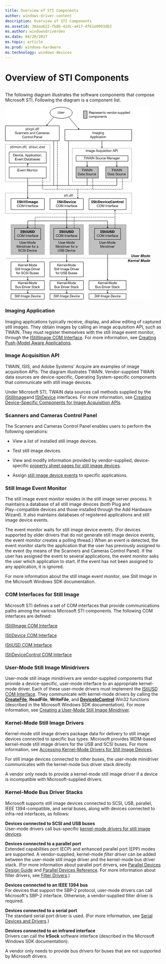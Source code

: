 ```yaml
---
title: Overview of STI Components
author: windows-driver-content
description: Overview of STI Components
ms.assetid: 30aaa622-fb86-42dc-a417-df61e0093db3
ms.author: windowsdriverdev
ms.date: 04/20/2017
ms.topic: article
ms.prod: windows-hardware
ms.technology: windows-devices
---
```


# Overview of STI Components


## <a href="" id="ddk-overview-of-sti-components-si"></a>


The following diagram illustrates the software components that compose Microsoft STI. Following the diagram is a component list.

![diagram illustrating the microsoft sti components](images/sticomp.png)

### <a href="" id="ddk-imaging-application-si"></a>Imaging Application

Imaging applications typically receive, display, and allow editing of captured still images. They obtain images by calling an image acquisition API, such as TWAIN. They must register themselves with the still image event monitor, through the [IStillImage COM Interface](istillimage-com-interface.md). For more information, see [Creating Push-Model Aware Applications](creating-push-model-aware-applications.md).

### <a href="" id="ddk-image-acquisition-api-si"></a>Image Acquisition API

TWAIN, ISIS, and Adobe Systems' Acquire are examples of image acquisition APIs. The diagram illustrates TWAIN. Vendor-supplied TWAIN data sources are device-specific, Operating System-specific components that communicate with still image devices.

Under Microsoft STI, TWAIN data sources call methods supplied by the [IStillImage](istillimage-com-interface.md)and [IStiDevice](istidevice-com-interface.md) interfaces. For more information, see [Creating Device-Specific Components for Image Acquisition APIs](creating-device-specific-components-for-image-acquisition-apis.md).

### <a href="" id="ddk-scanners-and-cameras-control-panel-si"></a>Scanners and Cameras Control Panel

The Scanners and Cameras Control Panel enables users to perform the following operations:

-   View a list of installed still image devices.

-   Test still image devices.

-   View and modify information provided by vendor-supplied, device-specific [property sheet pages for still image devices](property-sheet-pages-for-still-image-devices.md).

-   Assign [still image device events](still-image-device-events.md) to specific applications.

### <a href="" id="ddk-still-image-event-monitor-si"></a>Still Image Event Monitor

The still image event monitor resides in the still image server process. It maintains a database of all still image devices (both Plug and Play−compatible devices and those installed through the Add Hardware Wizard). It also maintains databases of registered applications and still image device events.

The event monitor waits for still image device events. (For devices supported by older drivers that do not generate still image device events, the event monitor creates a polling thread.) When an event is detected, the event monitor starts the application that the user has previously assigned to the event (by means of the Scanners and Cameras Control Panel). If the user has assigned the event to several applications, the event monitor asks the user which application to start. If the event has not been assigned to any application, it is ignored.

For more information about the still image event monitor, see *Still Image* in the Microsoft Windows SDK documentation.

### <a href="" id="ddk-com-interfaces-for-still-image-si"></a>COM Interfaces for Still Image

Microsoft STI defines a set of COM interfaces that provide communications paths among the various Microsoft STI components. The following COM interfaces are defined:

[IStillImage COM Interface](istillimage-com-interface.md)

[IStiDevice COM Interface](istidevice-com-interface.md)

[IStiUSD COM Interface](istiusd-com-interface.md)

[IStiDeviceControl COM Interface](istidevicecontrol-com-interface.md)

### <a href="" id="ddk-user-mode-still-image-minidrivers-si"></a>User-Mode Still Image Minidrivers

User-mode still image minidrivers are vendor-supplied components that provide a device-specific, user-mode interface to an appropriate kernel-mode driver. Each of these user-mode drivers must implement the [IStiUSD COM Interface](istiusd-com-interface.md). They communicate with kernel-mode drivers by calling the [**CreateFile**](https://msdn.microsoft.com/library/windows/desktop/aa363858), **ReadFile**, **WriteFile**, and [**DeviceIoControl**](https://msdn.microsoft.com/library/windows/desktop/aa363216) Win32 functions (described in the Microsoft Windows SDK documentation). For more information, see [Creating a User-Mode Still Image Minidriver](creating-a-user-mode-still-image-minidriver.md).

### <a href="" id="ddk-kernel-mode-still-image-drivers-si"></a>Kernel-Mode Still Image Drivers

Kernel-mode still image drivers package data for delivery to still image devices connected to specific bus types. Microsoft provides WDM-based kernel-mode still image drivers for the USB and SCSI buses. For more information, see [Accessing Kernel-Mode Drivers for Still Image Devices](accessing-kernel-mode-drivers-for-still-image-devices.md).

For still image devices connected to other buses, the user-mode minidriver communicates with the kernel-mode bus driver stack directly.

A vendor only needs to provide a kernel-mode still image driver if a device is incompatible with Microsoft-supplied drivers.

### <a href="" id="ddk-kernel-mode-bus-driver-stacks-si"></a>Kernel-Mode Bus Driver Stacks

Microsoft supports still image devices connected to SCSI, USB, parallel, IEEE 1394-compatible, and serial buses, along with devices connected to infra-red interfaces, as follows:

<a href="" id="devices-connected-to-scsi-and-usb-buses"></a>**Devices connected to SCSI and USB buses**  
User-mode drivers call bus-specific [kernel-mode drivers for still image devices](accessing-kernel-mode-drivers-for-still-image-devices.md).

<a href="" id="devices-connected-to-a-parallel-port"></a>**Devices connected to a parallel port**  
Extended capabilities port (ECP) and enhanced parallel port (EPP) modes are supported. A vendor-supplied, kernel-mode *filter driver* can be added between the user-mode still image driver and the kernel-mode bus driver stack. (For more information about parallel port drivers, see [Parallel Devices Design Guide](https://msdn.microsoft.com/library/windows/hardware/ff544263) and [Parallel Devices Reference](https://msdn.microsoft.com/library/windows/hardware/ff544269). For more information about filter drivers, see [Filter Drivers](https://msdn.microsoft.com/library/windows/hardware/ff545890).)

<a href="" id="devices-connected-to-an-ieee-1394-bus"></a>**Devices connected to an IEEE 1394 bus**  
For devices that support the SBP-2 protocol, user-mode drivers can call Microsoft's SBP-2 interface. Otherwise, a vendor-supplied filter driver is required.

<a href="" id="devices-connected-to-a-serial-port"></a>**Devices connected to a serial port**  
The standard serial port driver is used. (For more information, see [Serial Devices and Drivers](https://msdn.microsoft.com/library/windows/hardware/ff547451).)

<a href="" id="devices-connected-to-an-infrared-interface"></a>**Devices connected to an infrared interface**  
Drivers can call the **IrSock** software interface (described in the Microsoft Windows SDK documentation).

A vendor only needs to provide bus drivers for buses that are not supported by Microsoft drivers.

 

 




